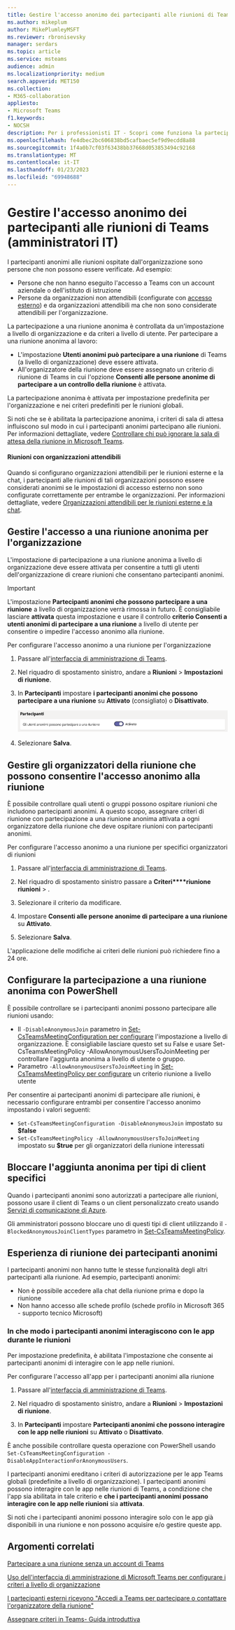 ```yaml
---
title: Gestire l'accesso anonimo dei partecipanti alle riunioni di Teams (amministratori IT)
ms.author: mikeplum
author: MikePlumleyMSFT
ms.reviewer: rbronisevsky
manager: serdars
ms.topic: article
ms.service: msteams
audience: admin
ms.localizationpriority: medium
search.appverid: MET150
ms.collection:
- M365-collaboration
appliesto:
- Microsoft Teams
f1.keywords:
- NOCSH
description: Per i professionisti IT - Scopri come funziona la partecipazione anonima alle riunioni in Microsoft Teams.
ms.openlocfilehash: fe4dbec2bc606838bd5cafbaec5ef9d9ecdd8a88
ms.sourcegitcommit: 1f4a0b7cf03f63438bb37668d053853494c92168
ms.translationtype: MT
ms.contentlocale: it-IT
ms.lasthandoff: 01/23/2023
ms.locfileid: "69948688"
---
```

# <a name="manage-anonymous-participant-access-to-teams-meetings-it-admins"></a>Gestire l'accesso anonimo dei partecipanti alle riunioni di Teams (amministratori IT)

I partecipanti anonimi alle riunioni ospitate dall'organizzazione sono persone che non possono essere verificate. Ad esempio:

- Persone che non hanno eseguito l'accesso a Teams con un account aziendale o dell'istituto di istruzione 
- Persone da organizzazioni non attendibili (configurate con [accesso esterno](manage-external-access.md)) e da organizzazioni attendibili ma che non sono considerate attendibili per l'organizzazione.

La partecipazione a una riunione anonima è controllata da un'impostazione a livello di organizzazione e da criteri a livello di utente. Per partecipare a una riunione anonima al lavoro:
- L'impostazione **Utenti anonimi può partecipare a una riunione** di Teams (a livello di organizzazione) deve essere attivata.
- All'organizzatore della riunione deve essere assegnato un criterio di riunione di Teams in cui l'opzione **Consenti alle persone anonime di partecipare a un controllo della riunione** è attivata.

La partecipazione anonima è attivata per impostazione predefinita per l'organizzazione e nei criteri predefiniti per le riunioni globali.

Si noti che se è abilitata la partecipazione anonima, i criteri di sala di attesa influiscono sul modo in cui i partecipanti anonimi partecipano alle riunioni. Per informazioni dettagliate, vedere [Controllare chi può ignorare la sala di attesa della riunione in Microsoft Teams](who-can-bypass-meeting-lobby.md).

#### <a name="meetings-with-trusted-organizations"></a>Riunioni con organizzazioni attendibili

Quando si configurano organizzazioni attendibili per le riunioni esterne e la chat, i partecipanti alle riunioni di tali organizzazioni possono essere considerati anonimi se le impostazioni di accesso esterno non sono configurate correttamente per entrambe le organizzazioni. Per informazioni dettagliate, vedere [Organizzazioni attendibili per le riunioni esterne e la chat](manage-external-access.md).

## <a name="manage-anonymous-meeting-join-for-the-organization"></a>Gestire l'accesso a una riunione anonima per l'organizzazione

L'impostazione di partecipazione a una riunione anonima a livello di organizzazione deve essere attivata per consentire a tutti gli utenti dell'organizzazione di creare riunioni che consentano partecipanti anonimi.

> [!Important]
> L'impostazione **Partecipanti anonimi che possono partecipare a una riunione** a livello di organizzazione verrà rimossa in futuro. È consigliabile lasciare **attivata** questa impostazione e usare il controllo **criterio Consenti a utenti anonimi di partecipare a una riunione** a livello di utente per consentire o impedire l'accesso anonimo alla riunione.

Per configurare l'accesso anonimo a una riunione per l'organizzazione
1. Passare all'[interfaccia di amministrazione di Teams](https://admin.teams.microsoft.com).

1. Nel riquadro di spostamento sinistro, andare a **Riunioni** > **Impostazioni di riunione**.

1. In **Partecipanti** impostare **i partecipanti anonimi che possono partecipare a una riunione** su **Attivato** (consigliato) o **Disattivato**.

    ![Screenshot delle impostazioni dei partecipanti per le riunioni nell'interfaccia di amministrazione.](media/meeting-settings-participants.png "Screenshot delle impostazioni dei partecipanti per le riunioni di Teams nell'interfaccia di amministrazione di Microsoft Teams")

1. Selezionare **Salva**.

## <a name="manage-which-meeting-organizers-can-allow-anonymous-meeting-join"></a>Gestire gli organizzatori della riunione che possono consentire l'accesso anonimo alla riunione

È possibile controllare quali utenti o gruppi possono ospitare riunioni che includono partecipanti anonimi. A questo scopo, assegnare criteri di riunione con partecipazione a una riunione anonima attivata a ogni organizzatore della riunione che deve ospitare riunioni con partecipanti anonimi.

Per configurare l'accesso anonimo a una riunione per specifici organizzatori di riunioni
1. Passare all'[interfaccia di amministrazione di Teams](https://admin.teams.microsoft.com).

1. Nel riquadro di spostamento sinistro passare a **Criteri****riunione riunioni** > .

1. Selezionare il criterio da modificare.

1. Impostare **Consenti alle persone anonime di partecipare a una riunione** su **Attivato**.

1. Selezionare **Salva**.

L'applicazione delle modifiche ai criteri delle riunioni può richiedere fino a 24 ore.

## <a name="configure-anonymous-meeting-join-using-powershell"></a>Configurare la partecipazione a una riunione anonima con PowerShell

È possibile controllare se i partecipanti anonimi possono partecipare alle riunioni usando:

- Il `-DisableAnonymousJoin` parametro in [Set-CsTeamsMeetingConfiguration per configurare](/powershell/module/skype/set-csteamsmeetingconfiguration) l'impostazione a livello di organizzazione. È consigliabile lasciare questo set su False e usare Set-CsTeamsMeetingPolicy -AllowAnonymousUsersToJoinMeeting per controllare l'aggiunta anonima a livello di utente o gruppo.
- Parametro `-AllowAnonymousUsersToJoinMeeting` in [Set-CsTeamsMeetingPolicy per configurare](/powershell/module/skype/set-csteamsmeetingpolicy) un criterio riunione a livello utente

Per consentire ai partecipanti anonimi di partecipare alle riunioni, è necessario configurare entrambi per consentire l'accesso anonimo impostando i valori seguenti:

- `Set-CsTeamsMeetingConfiguration -DisableAnonymousJoin` impostato su **$false**
- `Set-CsTeamsMeetingPolicy -AllowAnonymousUsersToJoinMeeting` impostato su **$true** per gli organizzatori della riunione interessati

## <a name="block-anonymous-join-for-specific-client-types"></a>Bloccare l'aggiunta anonima per tipi di client specifici

Quando i partecipanti anonimi sono autorizzati a partecipare alle riunioni, possono usare il client di Teams o un client personalizzato creato usando [Servizi di comunicazione di Azure](/azure/communication-services/). 

Gli amministratori possono bloccare uno di questi tipi di client utilizzando il `-BlockedAnonymousJoinClientTypes` parametro in [Set-CsTeamsMeetingPolicy](/powershell/module/skype/set-csteamsmeetingpolicy#-blockedanonymousjoinclienttypes).

## <a name="anonymous-participants-meeting-experience"></a>Esperienza di riunione dei partecipanti anonimi

I partecipanti anonimi non hanno tutte le stesse funzionalità degli altri partecipanti alla riunione. Ad esempio, partecipanti anonimi:

- Non è possibile accedere alla chat della riunione prima e dopo la riunione
- Non hanno accesso alle schede profilo (schede profilo in Microsoft 365 - supporto tecnico Microsoft)

### <a name="how-anonymous-participants-interact-with-apps-in-meetings"></a>In che modo i partecipanti anonimi interagiscono con le app durante le riunioni

Per impostazione predefinita, è abilitata l'impostazione che consente ai partecipanti anonimi di interagire con le app nelle riunioni.

Per configurare l'accesso all'app per i partecipanti anonimi alla riunione

1. Passare all'[interfaccia di amministrazione di Teams](https://admin.teams.microsoft.com).

1. Nel riquadro di spostamento sinistro, andare a **Riunioni** > **Impostazioni di riunione**.

1. In **Partecipanti** impostare  **Partecipanti anonimi che possono interagire con le app nelle riunioni** su **Attivato** o **Disattivato**.

È anche possibile controllare questa operazione con PowerShell usando `Set-CsTeamsMeetingConfiguration -DisableAppInteractionForAnonymousUsers`.

I partecipanti anonimi ereditano i criteri di autorizzazione per le app Teams globali (predefinite a livello di organizzazione). I partecipanti anonimi possono interagire con le app nelle riunioni di Teams, a condizione che l'app sia abilitata in tale criterio e **che i partecipanti anonimi possano interagire con le app nelle riunioni** sia **attivata**.

Si noti che i partecipanti anonimi possono interagire solo con le app già disponibili in una riunione e non possono acquisire e/o gestire queste app.

## <a name="related-topics"></a>Argomenti correlati

[Partecipare a una riunione senza un account di Teams](https://support.microsoft.com/office/c6efc38f-4e03-4e79-b28f-e65a4c039508)

[Uso dell'interfaccia di amministrazione di Microsoft Teams per configurare i criteri a livello di organizzazione](meeting-settings-in-teams.md#allow-anonymous-users-to-join-meetings)

[I partecipanti esterni ricevono "Accedi a Teams per partecipare o contattare l'organizzatore della riunione"](/microsoftteams/troubleshoot/meetings/external-participants-join-meeting-blocked)

[Assegnare criteri in Teams- Guida introduttiva](policy-assignment-overview.md)